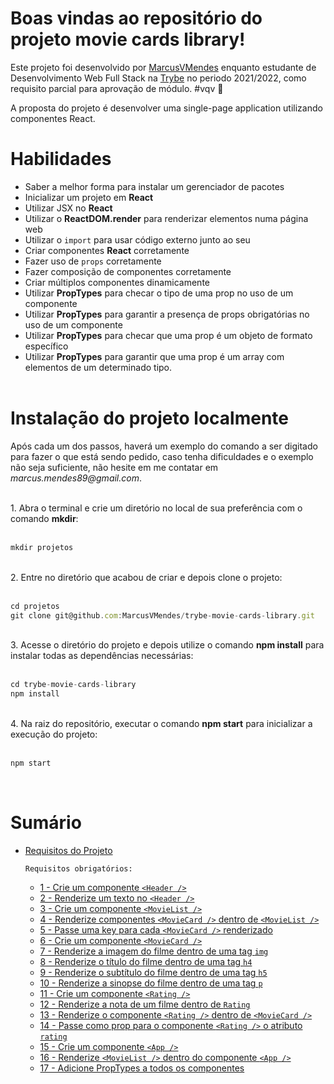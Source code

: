 # Boas vindas ao repositório do projeto movie cards library!


Este projeto foi desenvolvido por [MarcusVMendes](http://www.linkedin.com/in/marcusvmendes-dev) enquanto estudante de Desenvolvimento Web Full Stack na [Trybe](https://www.linkedin.com/school/betrybe/) no periodo 2021/2022, como requisito parcial para aprovação de módulo.  #vqv 🚀

A proposta do projeto é desenvolver uma single-page application utilizando componentes React.


# Habilidades

 - Saber a melhor forma para instalar um gerenciador de pacotes
  - Inicializar um projeto em **React**
  - Utilizar JSX no **React**
  - Utilizar o **ReactDOM.render** para renderizar elementos numa página web
  - Utilizar o `import` para usar código externo junto ao seu
  - Criar componentes **React** corretamente
  - Fazer uso de `props` corretamente
  - Fazer composição de componentes corretamente
  - Criar múltiplos componentes dinamicamente
  - Utilizar **PropTypes** para checar o tipo de uma prop no uso de um componente
  - Utilizar **PropTypes** para garantir a presença de props obrigatórias no uso de um componente
  - Utilizar **PropTypes** para checar que uma prop é um objeto de formato específico
  - Utilizar **PropTypes** para garantir que uma prop é um array com elementos de um determinado tipo.<br><br>


# Instalação do projeto localmente

Após cada um dos passos, haverá um exemplo do comando a ser digitado para fazer o que está sendo pedido, caso tenha dificuldades e o exemplo não seja suficiente, não hesite em me contatar em _marcus.mendes89@gmail.com_.
<br>
<br>

<div style="text-align: left">1. Abra o terminal e crie um diretório no local de sua preferência com o comando <b>mkdir</b>:</div><br>

```javascript
mkdir projetos
```
<br>
<div style="text-align: left">2. Entre no diretório que acabou de criar e depois clone o projeto:<div><br>


```javascript
cd projetos
git clone git@github.com:MarcusVMendes/trybe-movie-cards-library.git
```
<br>
<div style="text-align: left">3. Acesse o diretório do projeto e depois utilize o comando <b>npm install</b> para instalar todas as dependências necessárias:<div><br>

```javascript
cd trybe-movie-cards-library
npm install
```

<br>
<div style="text-align: left">4. Na raiz do repositório, executar o comando <b>npm start</b> para inicializar a execução do projeto:<div><br>

```javascript
npm start
```
<br>

# Sumário


- [Requisitos do Projeto](#requisitos-do-projeto)

    `Requisitos obrigatórios:`
    - [1 - Crie um componente `<Header />`](#1---crie-um-componente-header-)
    - [2 - Renderize um texto no `<Header />`](#2---renderize-um-texto-no-header-)
    - [3 - Crie um componente `<MovieList />`](#3---crie-um-componente-movielist-)
    - [4 - Renderize componentes `<MovieCard />` dentro de `<MovieList />`](#4---renderize-componentes-moviecard--dentro-de-movielist-)
    - [5 - Passe uma key para cada `<MovieCard />` renderizado](#5---passe-uma-key-para-cada-moviecard--renderizado)
    - [6 - Crie um componente `<MovieCard />`](#6---crie-um-componente-moviecard-)
    - [7 - Renderize a imagem do filme dentro de uma tag `img`](#7---renderize-a-imagem-do-filme-dentro-de-uma-tag-img)
    - [8 - Renderize o título do filme dentro de uma tag `h4`](#8---renderize-o-título-do-filme-dentro-de-uma-tag-h4)
    - [9 - Renderize o subtítulo do filme dentro de uma tag `h5`](#9---renderize-o-subtítulo-do-filme-dentro-de-uma-tag-h5)
    - [10 - Renderize a sinopse do filme dentro de uma tag `p`](#10---renderize-a-sinopse-do-filme-dentro-de-uma-tag-p)
    - [11 - Crie um componente `<Rating />`](#11---crie-um-componente-rating-)
    - [12 - Renderize a nota de um filme dentro de `Rating`](#12---renderize-a-nota-de-um-filme-dentro-de-rating)
    - [13 - Renderize o componente `<Rating />` dentro de `<MovieCard />`](#13---renderize-o-componente-rating--dentro-de-moviecard-)
    - [14 - Passe como prop para o componente `<Rating />` o atributo `rating`](#14---passe-como-prop-para-o-componente-rating--o-atributo-rating)
    - [15 - Crie um componente `<App />`](#15---crie-um-componente-app-)
    - [16 - Renderize `<MovieList />` dentro do componente `<App />`](#16---renderize-movielist--dentro-do-componente-app-)
    - [17 - Adicione PropTypes a todos os componentes](#17---adicione-proptypes-a-todos-os-componentes)